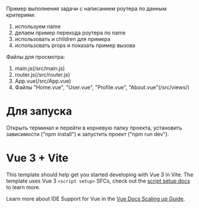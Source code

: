 Пример выполнения задачи с написанием роутера по данным критериям:
1. используем name
2. делаем пример перехода роутера по name
3. использовать и children для примера
4. использовать props и показать пример вызова

Файлы для просмотра:
1) main.js(/src/main.js)
2) router.js(/src/router.js)
3) App.vue(/src/App.vue)
4) Файлы "Home.vue", "User.vue", "Profile.vue", "About.vue"(/src/views/)

# Для запуска
Открыть терминал и перейти в корневую папку проекта, установить зависимости ("npm install") и запустить проект ("npm run dev").

# Vue 3 + Vite

This template should help get you started developing with Vue 3 in Vite. The template uses Vue 3 `<script setup>` SFCs, check out the [script setup docs](https://v3.vuejs.org/api/sfc-script-setup.html#sfc-script-setup) to learn more.

Learn more about IDE Support for Vue in the [Vue Docs Scaling up Guide](https://vuejs.org/guide/scaling-up/tooling.html#ide-support).
